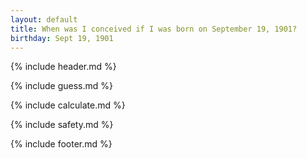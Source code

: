 ```yaml
---
layout: default
title: When was I conceived if I was born on September 19, 1901?
birthday: Sept 19, 1901
---
```


{% include header.md %}

{% include guess.md %}

{% include calculate.md %}

{% include safety.md %}

{% include footer.md %}



